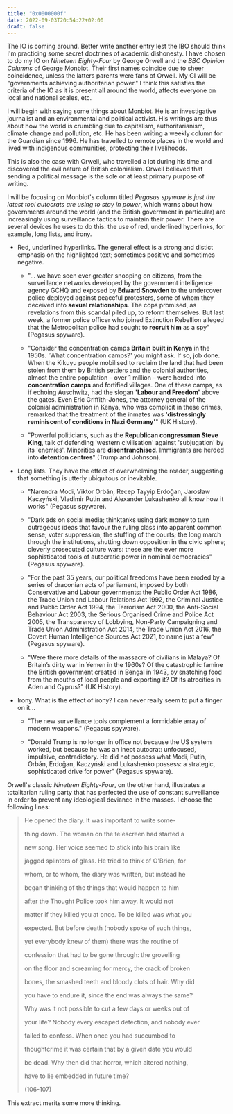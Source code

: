 ```yaml
---
title: "0x0000000f"
date: 2022-09-03T20:54:22+02:00
draft: false
---
```


The IO is coming around. Better write another entry lest the IBO should think
I'm practicing some secret doctrines of academic dishonesty. I have chosen to
do my IO on _Nineteen Eighty-Four_ by George Orwell and the _BBC Opinion
Columns_ of George Monbiot. Their first names coincide due to sheer coincidence,
unless the latters parents were fans of Orwell. My GI will be "governments
achieving authoritarian power." I think this satisfies the criteria of the IO
as it is present all around the world, affects everyone on local and national
scales, etc.

I will begin with saying some things about Monbiot. He is an investigative
journalist and an environmental and political activist. His writings are thus
about how the world is crumbling due to capitalism, authoritarianism, climate
change and pollution, etc. He has been writing a weekly column for the Guardian
since 1996. He has travelled to remote places in the world and lived with
indigenous communities, protecting their livelihoods.

This is also the case with Orwell, who travelled a lot during his time and
discovered the evil nature of British colonialism. Orwell believed that sending
a political message is the sole or at least primary purpose of writing.

I will be focusing on Monbiot's column titled _Pegasus spyware is just the
latest tool autocrats are using to stay in power_, which warns about how
governments around the world (and the British government in particular) are
increasingly using surveillance tactics to maintain their power. There are
several devices he uses to do this: the use of red, underlined hyperlinks, for
example, long lists, and irony.

* Red, underlined hyperlinks. The general effect is a strong and distict
  emphasis on the highlighted text; sometimes positive and sometimes negative.

    - "... we have seen ever greater snooping on citizens, from the
      surveillance networks developed by the government intelligence agency
      GCHQ and exposed by __Edward Snowden__ to the undercover police deployed
      against peaceful protesters, some of whom they deceived into __sexual
      relationships__. The cops promised, as revelations from this scandal
      piled up, to reform themselves. But last week, a former police officer
      who joined Extinction Rebellion alleged that the Metropolitan police had
      sought to __recruit him__ as a spy" (Pegasus spyware).

    - "Consider the concentration camps __Britain built in Kenya__ in the
      1950s.  'What concentration camps?' you might ask. If so, job done. When
      the Kikuyu people mobilised to reclaim the land that had been stolen from
      them by British settlers and the colonial authorities, almost the entire
      population – over 1 million – were herded into __concentration camps__
      and fortified villages. One of these camps, as if echoing Auschwitz, had
      the slogan __'Labour and Freedom'__ above the gates. Even Eric
      Griffith-Jones, the attorney general of the colonial administration in
      Kenya, who was complicit in these crimes, remarked that the treatment of
      the inmates was __'distressingly reminiscent of conditions in Nazi
      Germany'__" (UK History).

    - "Powerful politicians, such as the __Republican congressman Steve King__,
      talk of defending 'western civilisation' against 'subjugation' by its
      'enemies'. Minorities are __disenfranchised__.  Immigrants are herded
      into __detention centres__" (Trump and Johnson).

* Long lists. They have the effect of overwhelming the reader, suggesting that
  something is utterly ubiquitous or inevitable.

    - "Narendra Modi, Viktor Orbán, Recep Tayyip Erdoğan, Jarosław Kaczyński,
      Vladimir Putin and Alexander Lukashenko all know how it works" (Pegasus
      spyware).

    - "Dark ads on social media; thinktanks using dark money to turn outrageous
      ideas that favour the ruling class into apparent common sense; voter
      suppression; the stuffing of the courts; the long march through the
      institutions, shutting down opposition in the civic sphere; cleverly
      prosecuted culture wars: these are the ever more sophisticated tools of
      autocratic power in nominal democracies" (Pegasus spyware).

    - "For the past 35 years, our political freedoms have been eroded by a
      series of draconian acts of parliament, imposed by both Conservative and
      Labour governments: the Public Order Act 1986, the Trade Union and Labour
      Relations Act 1992, the Criminal Justice and Public Order Act 1994, the
      Terrorism Act 2000, the Anti-Social Behaviour Act 2003, the Serious
      Organised Crime and Police Act 2005, the Transparency of Lobbying,
      Non-Party Campaigning and Trade Union Administration Act 2014, the Trade
      Union Act 2016, the Covert Human Intelligence Sources Act 2021, to name
      just a few" (Pegasus spyware).

    - "Were there more details of the massacre of civilians in Malaya? Of
      Britain’s dirty war in Yemen in the 1960s? Of the catastrophic famine the
      British government created in Bengal in 1943, by snatching food from the
      mouths of local people and exporting it? Of its atrocities in Aden and
      Cyprus?" (UK History).

* Irony. What is the effect of irony? I can never really seem to put a finger
  on it...

    - "The new surveillance tools complement a formidable array of modern
      weapons." (Pegasus spyware).

    - "Donald Trump is no longer in office not because the US system worked,
      but because he was an inept autocrat: unfocused, impulsive,
      contradictory. He did not possess what Modi, Putin, Orbán, Erdoğan,
      Kaczyński and Lukashenko possess: a strategic, sophisticated drive for
      power" (Pegasus spyware).

Orwell's classic _Nineteen Eighty-Four_, on the other hand, illustrates a
totalitarian ruling party that has perfected the use of constant surveillance
in order to prevent any ideological deviance in the masses. I choose the
following lines:

> He opened the diary. It was important to write some-
> 
> thing down. The woman on the telescreen had started a
> 
> new song. Her voice seemed to stick into his brain like
> 
> jagged splinters of glass. He tried to think of O'Brien, for
> 
> whom, or to whom, the diary was written, but instead he
> 
> began thinking of the things that would happen to him
> 
> after the Thought Police took him away. It would not
> 
> matter if they killed you at once. To be killed was what you
> 
> expected. But before death (nobody spoke of such things,
> 
> yet everybody knew of them) there was the routine of
> 
> confession that had to be gone through: the grovelling
> 
> on the floor and screaming for mercy, the crack of broken
> 
> bones, the smashed teeth and bloody clots of hair. Why did
> 
> you have to endure it, since the end was always the same?
> 
> Why was it not possible to cut a few days or weeks out of
> 
> your life? Nobody every escaped detection, and nobody ever
> 
> failed to confess. When once you had succumbed to
> 
> thoughtcrime it was certain that by a given date you would
> 
> be dead. Why then did that horror, which altered nothing,
> 
> have to lie embedded in future time?
>
> (106-107)

This extract merits some more thinking.
